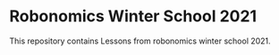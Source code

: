 # Robonomics Winter School 2021

This repository contains Lessons from robonomics winter school 2021.
